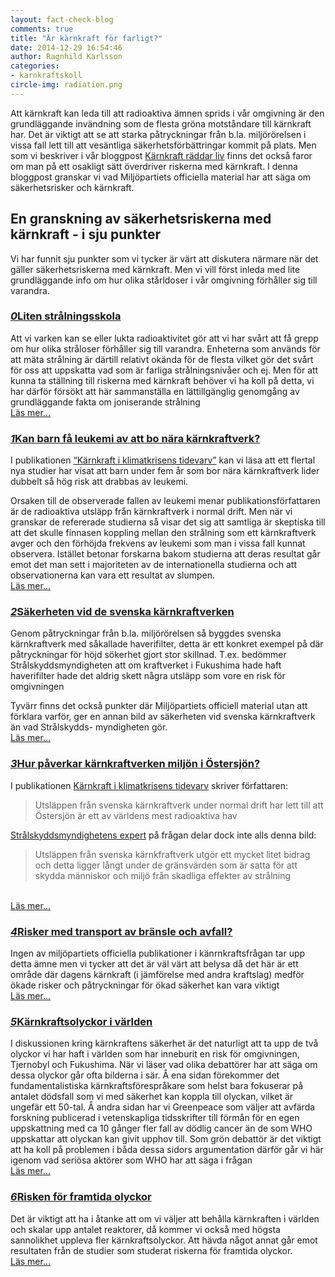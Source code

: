 ```yaml
---
layout: fact-check-blog
comments: true
title: "Är kärnkraft för farligt?"
date: 2014-12-29 16:54:46
author: Ragnhild Karlsson
categories:
- karnkraftskoll
circle-img: radiation.png
---
```

<p>Att kärnkraft kan leda till att radioaktiva ämnen sprids i vår omgivning är den grundläggande invändning som de flesta gröna motståndare till kärnkraft har. Det är viktigt att se att starka påtryckningar från b.la. miljörörelsen i vissa fall lett till att vesäntliga säkerhetsförbättringar kommit på plats. Men som vi beskriver i vår bloggpost <a href="/karnkraftskoll/radda-liv">Kärnkraft räddar liv</a> finns det också faror om man på ett osakligt sätt överdriver riskerna med kärnkraft. I denna bloggpost granskar vi vad Miljöpartiets officiella material har att säga om säkerhetsrisker och kärnkraft.</p>
<h2>En granskning av säkerhetsriskerna med kärnkraft - i sju punkter</h2>
<p>Vi har funnit sju punkter som vi tycker är värt att diskutera närmare när det gäller säkerhetsriskerna med kärnkraft. Men vi vill först inleda med lite grundläggande info om hur olika stårldoser i vår omgivning förhåller sig till varandra.</p>
<h3><a href="/karnkraftskoll/farligt/stralskola" id="danger-circle-0"><span class="fa-stack fa-lg chapter-icon"><i class="fa fa-circle fa-stack-2x"></i><i class="fa fa-stack-1x fa-inverse">0</i></span>Liten strålningsskola</a></h3>
<p>Att vi varken kan se eller lukta radioaktivitet gör att vi har svårt att få grepp om hur olika stråloser förhåller sig till varandra. Enheterna som används för att mäta strålning är därtill relativt okända för de flesta vilket gör det svårt för oss att uppskatta vad som är farliga strålningsnivåer och ej. Men för att kunna ta ställning till riskerna med kärnkraft behöver vi ha koll på detta, vi har därför försökt att här sammanställa en lättillgänglig genomgång av grundläggande fakta om joniserande strålning<br><a href="/karnkraftskoll/farligt/stralskola"><i class="fa fa-arrow-circle-o-right read-more-arrow"></i> Läs mer...</p></a>
<h3><a href="/karnkraftskoll/farligt/normal-drift-leukemi"><span class="fa-stack fa-lg chapter-icon"><i class="fa fa-circle fa-stack-2x"></i><i class="fa fa-stack-1x fa-inverse">1</i></span>Kan barn få leukemi av att bo nära kärnkraftverk?</a></h3>
<p>I publikationen <a class="fact-check-text" href="/assets/files/mp_arg_kärnkraft.pdf">“Kärnkraft i klimatkrisens tidevarv”</a> kan vi läsa att ett flertal nya studier har visat att barn under fem år som bor nära kärnkraftverk lider dubbelt så hög risk att drabbas av leukemi.</p> 
<p>Orsaken till de observerade fallen av leukemi menar publikationsförfattaren är de radioaktiva utsläpp från kärnkraftverk i normal drift. Men när vi granskar de refererade studierna så visar det sig att samtliga är skeptiska till att det skulle finnasen koppling mellan den strålning som ett kärnkraftverk avger och den förhöjda frekvens av leukemi som man i vissa fall kunnat observera. Istället betonar forskarna bakom studierna att deras resultat går emot det man sett i majoriteten av de internationella studierna och att observationerna kan vara ett resultat av slumpen. <br><a href="/karnkraftskoll/farligt/normal-drift-leukemi"><i class="fa fa-arrow-circle-o-right read-more-arrow"></i> Läs mer...</p></a>
<h3><a href="/karnkraftskoll/farligt/sakerhet-svenska-kraftverk" id="danger-circle-2"><span class="fa-stack fa-lg chapter-icon"><i class="fa fa-circle fa-stack-2x"></i><i class="fa fa-stack-1x fa-inverse">2</i></span>Säkerheten vid de svenska kärnkraftverken</a></h3> 
<p>Genom påtryckningar från b.la. miljörörelsen så byggdes svenska kärnkraftverk med såkallade haverifilter, detta är ett konkret exempel på där påtryckningar för höjd sökerhet gjort stor skillnad. T.ex. bedömmer Strålskyddsmyndigheten att om kraftverket i Fukushima hade haft haverifilter hade det aldrig skett några utsläpp som vore en risk för omgivningen</p>
<p>Tyvärr finns det också punkter där Miljöpartiets officiell material utan att förklara varför, ger en annan bild av säkerheten vid svenska kärnkraftverk än vad Strålskydds- myndigheten gör.<br><a href="/karnkraftskoll/farligt/sakerhet-svenska-kraftverk"><i class="fa fa-arrow-circle-o-right read-more-arrow"></i> Läs mer...</a></p>
<h3><a href="/karnkraftskoll/farligt/normal-drift-ostersjon" id="danger-circle-3"><span class="fa-stack fa-lg chapter-icon"><i class="fa fa-circle fa-stack-2x"></i><i class="fa fa-stack-1x fa-inverse">3</i></span>Hur påverkar kärnkraftverken miljön i Östersjön?</a></h3> <p>I publikationen <a href="/assets/files/mp_arg_kärnkraft.pdf">Kärnkraft i klimatkrisens tidevarv</a> skriver författaren: 
<blockquote>Utsläppen från svenska kärnkraftverk under normal drift har lett till att Östersjön är ett av världens mest radioaktiva hav</blockquote> 
<p><a href="http://www.unt.se/asikt/debatt/ssm-har-bra-koll-pa-radioaktiviteten-1019714.aspx">Strålskyddsmyndighetens expert</a> på frågan delar dock inte alls denna bild:
<blockquote>Utsläppen från svenska kärnkfraftverk utgör ett mycket litet bidrag och detta ligger långt under de gränsvärden som är satta för att skydda människor och miljö från skadliga effekter av strålning</blockquote>
<br><a href="/karnkraftskoll/farligt/normal-drift-ostersjon"><i class="fa fa-arrow-circle-o-right read-more-arrow"></i> Läs mer...</a></p> 
<h3><a href="/karnkraftskoll/farligt/sakerhet-transporter" id="danger-circle-4"><span class="fa-stack fa-lg chapter-icon"><i class="fa fa-circle fa-stack-2x"></i><i class="fa fa-stack-1x fa-inverse">4</i></span>Risker med transport av bränsle och avfall?</a></h3> <p>Ingen av miljöpartiets officiella publikationer i känrnkraftsfrågan tar upp detta ämne men vi tycker att det är väl värt att belysa då det här är ett område där dagens kärnkraft (i jämförelse med andra kraftslag) medför ökade risker och påtryckningar för ökad säkerhet kan vara viktigt<br><a href="/karnkraftskoll/farligt/sakerhet-transporter"><i class="fa fa-arrow-circle-o-right read-more-arrow"></i> Läs mer...</a></p>
<h3 ><a href="/karnkraftskoll/farligt//karnkraftsolyckor-i-varlden/" id="danger-circle-5"><span class="fa-stack fa-lg chapter-icon"><i class="fa fa-circle fa-stack-2x"></i><i class="fa fa-stack-1x fa-inverse">5</i></span>Kärnkraftsolyckor i världen</a></h3> <p>I diskussionen kring kärnkraftens säkerhet är det naturligt att ta upp de två olyckor vi har haft i världen som har inneburit en risk för omgivningen, Tjernobyl och Fukushima. När vi läser vad olika debattörer har att säga om dessa olyckor går ofta bilderna i sär. Å ena sidan förekommer det fundamentalistiska kärnkraftsförespråkare som helst bara fokuserar på antalet dödsfall som vi med säkerhet kan koppla till olyckan, vilket är ungefär ett 50-tal. Å andra sidan har vi Greenpeace som väljer att avfärda forskning publicerad i vetenskapliga tidsskrifter till förmån för en egen uppskattning med ca 10 gånger fler fall av dödlig cancer än de som WHO uppskattar att olyckan kan givit upphov till. Som grön debattör är det viktigt att ha koll på problemen i båda dessa sidors argumentation därför går vi här igenom vad seriösa aktörer som WHO har att säga i frågan<br><a href="/karnkraftskoll/farligt//karnkraftsolyckor-i-varlden/"><i class="fa fa-arrow-circle-o-right read-more-arrow"></i> Läs mer...</a></p> 
<h3 ><a id="danger-circle-6" href="/karnkraftskoll/farligt/risk-framtida-olyckor/"><span class="fa-stack fa-lg chapter-icon"><i class="fa fa-circle fa-stack-2x"></i><i class="fa fa-stack-1x fa-inverse">6</i></span>Risken för framtida olyckor</a></h3> 
<p>Det är viktigt att ha i åtanke att om vi väljer att behålla kärnkraften i världen och skalar upp antalet reaktorer, då kommer vi också med högsta sannolikhet uppleva fler kärnkraftsolyckor. Att hävda något annat går emot resultaten från de studier som studerat riskerna för framtida olyckor. <br><a href="/karnkraftskoll/farligt/risk-framtida-olyckor/"><i class="fa fa-arrow-circle-o-right read-more-arrow"></i> Läs mer...</a>
</p>

